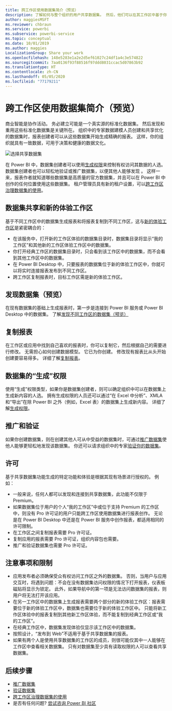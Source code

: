 ```yaml
---
title: 跨工作区使用数据集简介（预览）
description: 了解如何与整个组织的用户共享数据集。 然后，他们可以在其工作区中基于你的数据集生成报表。
author: maggiesMSFT
ms.reviewer: chbraun
ms.service: powerbi
ms.subservice: powerbi-service
ms.topic: conceptual
ms.date: 10/01/2019
ms.author: maggies
LocalizationGroup: Share your work
ms.openlocfilehash: 148e5283e1a2e2d5ef61027c24df1a4c3e574822
ms.sourcegitcommit: 7aa0136f93f88516f97ddd8031ccac5d07863b92
ms.translationtype: HT
ms.contentlocale: zh-CN
ms.lasthandoff: 05/05/2020
ms.locfileid: "77179211"
---
```

# <a name="intro-to-datasets-across-workspaces-preview"></a>跨工作区使用数据集简介（预览）

商业智能是协作活动。 务必建立可能是一个真实源的标准化数据集。 然后发现和重用这些标准化数据集是关键所在。 组织中的专家数据建模人员创建和共享优化的数据集时，报表创建者可以从这些数据集开始生成精确的报表。 这样，你的组织就具有一致数据，可用于决策和健康的数据文化。

![选择共享数据集](media/service-datasets-across-workspaces/power-bi-select-shared-dataset.png)

在 Power BI 中，数据集创建者可以使用[生成权限](service-datasets-build-permissions.md)来控制有权访问其数据的人选。 数据集创建者也可以轻松地验证或推广数据集，以便其他人能够发现   。 这样一来，报表作者就知道哪些数据集是高质量的官方数据集，并且可以在 Power BI 中创作的任何位置使用这些数据集。 租户管理员具有新的租户设置，可以[跨工作区治理数据集的使用](service-datasets-admin-across-workspaces.md)。

## <a name="dataset-sharing-and-the-new-workspace-experience"></a>数据集共享和新的体验工作区

基于不同工作区中的数据集生成报表和将报表复制到不同工作区，这与[新的体验工作区](service-create-the-new-workspaces.md)是紧密耦合的：

- 在该服务中，打开新的工作区体验的数据集目录时，数据集目录将显示“我的工作区”和其他新的工作区体验工作区中的数据集。 
- 你打开经典工作区的数据集目录时，只会看到该工作区中的数据集，而不会看到其他工作区中的数据集。
- 在 Power BI Desktop 中，只要报表的数据集位于新的体验工作区中，你就可以将实时连接报表发布到不同工作区。
- 跨工作区复制报表时，目标工作区需是新的体验工作区。

## <a name="discover-datasets-preview"></a>发现数据集（预览）

在现有数据集的基础上生成报表时，第一步是连接到 Power BI 服务或 Power BI Desktop 中的数据集。 了解[发现不同工作区的数据集（预览）](service-datasets-discover-across-workspaces.md)

## <a name="copy-a-report"></a>复制报表

在工作区或应用中找到自己喜欢的报表时，你可以复制它，然后根据自己的需要进行修改。 无需担心如何创建数据模型。 它已为你创建。 修改现有报表比从头开始创建要容易得多。 详细了解[复制报表](service-datasets-copy-reports.md)。

## <a name="build-permission-for-datasets"></a>数据集的“生成”权限

使用“生成”权限类型，如果你是数据集创建者，则可以确定组织中可以在数据集上生成新内容的人选。 拥有生成权限的人员还可以通过“在 Excel 中分析”、XMLA 和“导出”在除 Power BI 之外（例如，Excel 表）的数据集上生成新内容。 详细了解[生成权限](service-datasets-build-permissions.md)。

## <a name="promotion-and-certification"></a>推广和验证

如果你创建数据集，则在创建其他人可从中受益的数据集时，可通过[推广数据集](service-datasets-promote.md)使他人能够更轻松地发现该数据集。 你还可以请求组织中的专家[验证你的数据集](service-datasets-certify.md)。

## <a name="licensing"></a>许可

基于共享数据集功能生成的特定功能和体验是根据其现有场景进行授权的。 例如：

- 一般来说，任何人都可以发现和连接到共享数据集，此功能不仅限于 Premium。
- 如果数据集位于用户的个人“我的工作区”中或位于支持 Premium 的工作区中，则没有 Pro 许可证的用户只能跨工作区使用数据集进行报表创作。 无论是在 Power BI Desktop 中还是在 Power BI 服务中创作报表，都适用相同的许可限制。
- 在工作区之间复制报表需要 Pro 许可证。
- 复制应用的报表需要 Pro 许可证，组织内容包也需要。
- 推广和验证数据集也需要 Pro 许可证。

## <a name="considerations-and-limitations"></a>注意事项和限制

- 应用发布者必须确保受众有权访问工作区之外的数据集。 否则，当用户与应用交互时，将遇到问题：不会在没有数据集访问权限的情况下打开报表，仪表板磁贴将显示为锁定。 此外，如果导航中的第一项是无法访问数据集的报表，则用户将无法打开该应用。
- 在另一工作区中的数据集上生成报表需要两个部分的新的体验工作区：报表需要位于新的体验工作区中，数据集也需要位于新的体验工作区中。 只能将新工作区体验中的报表复制到其他新工作区体验，而不能复制到经典工作区或“我的工作区”。 
- 在经典工作区中，数据集发现体验仅显示该工作区中的数据集。
- 按照设计，“发布到 Web”不适用于基于共享数据集的报表。
- 如果有两个人是使用共享数据集的工作区的成员，则很可能仅其中一人能够在工作区中查看相关数据集。 只有对数据集至少具有读取权限的人可以查看共享数据集。 

## <a name="next-steps"></a>后续步骤

- [推广数据集](service-datasets-promote.md)
- [验证数据集](service-datasets-certify.md)
- [跨工作区治理数据集的使用](service-datasets-admin-across-workspaces.md)
- 是否有任何问题? [尝试咨询 Power BI 社区](https://community.powerbi.com/)
